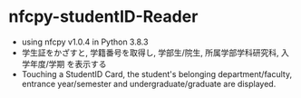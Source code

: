 # nfcpy-studentID-Reader
- using nfcpy v1.0.4 in Python 3.8.3
- 学生証をかざすと, 学籍番号を取得し, 学部生/院生, 所属学部学科研究科, 入学年度/学期 を表示する
- Touching a StudentID Card, the student's belonging department/faculty, entrance year/semester and undergraduate/graduate are displayed. 
